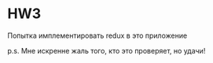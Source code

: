 # HW3

Попытка имплементировать redux в это приложение

p.s. Мне искренне жаль того, кто это проверяет, но удачи!
